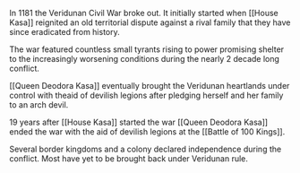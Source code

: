 In 1181 the Veridunan Civil War broke out. It initially started when [[House Kasa]] reignited an old territorial dispute against a rival family that they have since eradicated from history.

The war featured countless small tyrants rising to power promising shelter to the increasingly worsening conditions during the nearly 2 decade long conflict.

[[Queen Deodora Kasa]] eventually brought the Veridunan heartlands under control with theaid of devilish legions after pledging herself and her family to an arch devil.

19 years after [[House Kasa]] started the war [[Queen Deodora Kasa]] ended the war with the aid of devilish legions at the [[Battle of 100 Kings]].

Several border kingdoms and a colony declared independence during the conflict. Most have yet to be brought back under Veridunan rule.